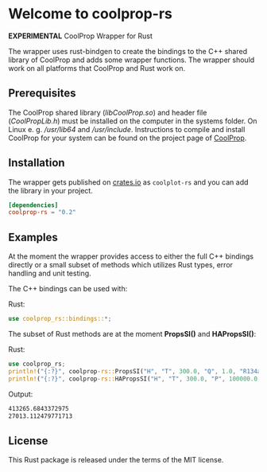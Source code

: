 # Welcome to coolprop-rs

**EXPERIMENTAL** CoolProp Wrapper for Rust

The wrapper uses rust-bindgen to create the bindings to the C++ shared library of CoolProp and adds some wrapper functions. The wrapper should work on all platforms that CoolProp and Rust work on.

## Prerequisites

The CoolProp shared library (_libCoolProp.so_) and header file (_CoolPropLib.h_) must be installed on the computer in the systems folder. On Linux e. g. _/usr/lib64_ and _/usr/include_. Instructions to compile and install CoolProp for your system can be found on the project page of [CoolProp](https://github.com/CoolProp/CoolProp).

## Installation

The wrapper gets published on [crates.io](https://crates.io/crates/coolprop-rs) as `coolplot-rs` and you can add the library in your project.

```toml
[dependencies]
coolprop-rs = "0.2"
```

## Examples

At the moment the wrapper provides access to either the full C++ bindings directly or a small subset of methods which utilizes Rust types, error handling and unit testing.

The C++ bindings can be used with:

Rust:

```Rust
use coolprop_rs::bindings::*;
```

The subset of Rust methods are at the moment **PropsSI()** and **HAPropsSI()**:

Rust:

```Rust
use coolprop_rs;
println!("{:?}", coolprop-rs::PropsSI("H", "T", 300.0, "Q", 1.0, "R134a").unwrap());
println!("{:?}", coolprop-rs::HAPropsSI("H", "T", 300.0, "P", 100000.0, "R", 0.0).unwrap());
```

Output:

```bash
413265.6843372975
27013.112479771713
```

## License

This Rust package is released under the terms of the MIT license.

